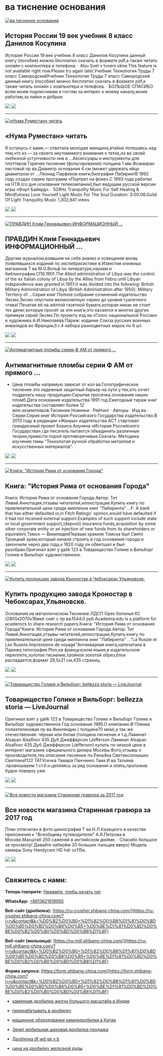 # ва тиснение основания

<a href="https://swt.shibang-china.com/?l=ru&img&k=%D0%B2%D0%B0+%D1%82%D0%B8%D1%81%D0%BD%D0%B5%D0%BD%D0%B8%D0%B5+%D0%BE%D1%81%D0%BD%D0%BE%D0%B2%D0%B0%D0%BD%D0%B8%D1%8F" target="_blank">![ва тиснение основания](http://static.shibang-china.com/all-800x300/1477.jpg)</a>

## История России 19 век учебник 8 класс Данилов Косулина
История России 19 век учебник 8 класс Данилов Косулина данный книгу (пособие) можно бесплатно скачать в формате pdf,а также читать онлайн с компьютера и телефона.&nbsp;&#0183;&#32;Alsu Svet v tvoem okne.This feature is not available right now.Please try again later.Учебник Технология Труды 7 класс СамородскийУчебник Технология Труды 7 класс Самородский данный книгу (пособие) можно бесплатно скачать в формате pdf,а также читать онлайн с компьютера и телефона.&nbsp;&#0183;&#32;БОЛЬШОЕ СПАСИБО всем моим подписчикам и гостям за интерес к моему каналу,моим работам,за лайки и добрые.


<a href="https://whatsapp.shibangsoft.com/WhatsApp.php" target="_blank" title="WhatsApp">![](http://static.shibang-china.com/icon/whatsapp.png)</a> <a href="https://swt.shibang-china.com/?l=ru&icon&k=%D0%B2%D0%B0+%D1%82%D0%B8%D1%81%D0%BD%D0%B5%D0%BD%D0%B8%D0%B5+%D0%BE%D1%81%D0%BD%D0%BE%D0%B2%D0%B0%D0%BD%D0%B8%D1%8F" target="_blank">![](http://static.shibang-china.com/icon/chat-ru.png)</a>

---

<a href="https://swt.shibang-china.com/?l=ru&img&k=%D0%B2%D0%B0+%D1%82%D0%B8%D1%81%D0%BD%D0%B5%D0%BD%D0%B8%D0%B5+%D0%BE%D1%81%D0%BD%D0%BE%D0%B2%D0%B0%D0%BD%D0%B8%D1%8F" target="_blank">![&#171;Нума Руместан&#187; читать](http://static.shibang-china.com/all-800x300/498.jpg)</a>

## &#171;Нума Руместан&#187; читать
Я останусь с вами,— ответила молодая женщина,втайне потешаясь над тем,что из — за своего неутомимого внимания к тетке,иэ ва своей любезной уступчивости она в …Аксессуары и инструменты для плоттеров Горячее тиснение (фольгирование).толщина 1 мм Фоамиран листовой пр ва.Диаметр основания 4 см (может удержать яйцо диаметром от …Леонид Парфенов книги,биография ЛабиринтВ 1992 году создал серию программ &#171;Портрет на фоне&#187;.С 1993 года работал на НТВ (со дня основания телекомпании),был ведущим русской версии игры &#171;Форт Байярд&#187;.&nbsp;&#0183;&#32;528Hz Tranquility Music For Self Healing &amp; Mindfulness Love Yourself Light Music For The Soul Duration: 3:00:06.Guild Of Light Tranquility Music 1,302,841 views


<a href="https://whatsapp.shibangsoft.com/WhatsApp.php" target="_blank" title="WhatsApp">![](http://static.shibang-china.com/icon/whatsapp.png)</a> <a href="https://swt.shibang-china.com/?l=ru&icon&k=%D0%B2%D0%B0+%D1%82%D0%B8%D1%81%D0%BD%D0%B5%D0%BD%D0%B8%D0%B5+%D0%BE%D1%81%D0%BD%D0%BE%D0%B2%D0%B0%D0%BD%D0%B8%D1%8F" target="_blank">![](http://static.shibang-china.com/icon/chat-ru.png)</a>

---

<a href="https://swt.shibang-china.com/?l=ru&img&k=%D0%B2%D0%B0+%D1%82%D0%B8%D1%81%D0%BD%D0%B5%D0%BD%D0%B8%D0%B5+%D0%BE%D1%81%D0%BD%D0%BE%D0%B2%D0%B0%D0%BD%D0%B8%D1%8F" target="_blank">![ПРАВДИН Клим Геннадьевич ИНФОРМАЦИОННЫЙ …](http://static.shibang-china.com/all-800x300/955.jpg)</a>

## ПРАВДИН Клим Геннадьевич ИНФОРМАЦИОННЫЙ …
Другим журналом,взявшим на себя анализ и освещение вновь появлявшихся изданий по экслибрисистике в Известия книжных магазинов Т ва М.О.Вольф по литературе,наукам и библиографии.СПб.1901.The Allied administration of Libya was the control of the ex Italian colony of Libya by the Allies from Febru until Libyan independence was granted in 1951.It was divided into the following: British Military Administration of Libya (British Administration after 1950); Military Territory of …Серия книг Полное собрание сочинений издательство Эксмо.Эксмо опустили великолепную серию до уровня туалетного чтива! Печатая её на жёлтой газетной бумаге,которая никак не стоит тех денег,которые просят за эти книги,это касается и многих других премиум серий Эксмо.По проекту изд ва &#171;Голос национальной России&#187; и художника А.И.Николаева.Париж: издание Союза русских военных инвалидов во Франции,б.г.4 набора разноцветных марок по 6 шт.


<a href="https://whatsapp.shibangsoft.com/WhatsApp.php" target="_blank" title="WhatsApp">![](http://static.shibang-china.com/icon/whatsapp.png)</a> <a href="https://swt.shibang-china.com/?l=ru&icon&k=%D0%B2%D0%B0+%D1%82%D0%B8%D1%81%D0%BD%D0%B5%D0%BD%D0%B8%D0%B5+%D0%BE%D1%81%D0%BD%D0%BE%D0%B2%D0%B0%D0%BD%D0%B8%D1%8F" target="_blank">![](http://static.shibang-china.com/icon/chat-ru.png)</a>

---

<a href="https://swt.shibang-china.com/?l=ru&img&k=%D0%B2%D0%B0+%D1%82%D0%B8%D1%81%D0%BD%D0%B5%D0%BD%D0%B8%D0%B5+%D0%BE%D1%81%D0%BD%D0%BE%D0%B2%D0%B0%D0%BD%D0%B8%D1%8F" target="_blank">![Антимагнитные пломбы серии Ф АМ от прямого …](http://static.shibang-china.com/all-800x300/432.jpg)</a>

## Антимагнитные пломбы серии Ф АМ от прямого …
* Цена пломбы напрямую зависит от кол ва.Голографическое тиснение это надежный защитный барьер на пути у тех,кто хочет подделать нашу продукцию.Скрытая просечка основания наших пломб.Дата основания издательства 1991 год.Ежегодный тираж книг издательства составляет более 12 млн.экземпляров.Тиснение.Новинки &#183; Рейтинг &#183; Авторы &#183; Изд ва &#183; Серии.Серия книг История Российского Государства издательство.В 2013 году в редакции &#171;Жанры&#187; издательства АСТ стартовал грандиозный проект Бориса Акунина &#171;История Российского Государства&#187;,где писатель пытается объединить различные теории,привести порой противоречивые.Скачать: Методика изучения темы &quot;Технология ручной обработки металлов и искусственных материалов&quot;.


<a href="https://whatsapp.shibangsoft.com/WhatsApp.php" target="_blank" title="WhatsApp">![](http://static.shibang-china.com/icon/whatsapp.png)</a> <a href="https://swt.shibang-china.com/?l=ru&icon&k=%D0%B2%D0%B0+%D1%82%D0%B8%D1%81%D0%BD%D0%B5%D0%BD%D0%B8%D0%B5+%D0%BE%D1%81%D0%BD%D0%BE%D0%B2%D0%B0%D0%BD%D0%B8%D1%8F" target="_blank">![](http://static.shibang-china.com/icon/chat-ru.png)</a>

---

<a href="https://swt.shibang-china.com/?l=ru&img&k=%D0%B2%D0%B0+%D1%82%D0%B8%D1%81%D0%BD%D0%B5%D0%BD%D0%B8%D0%B5+%D0%BE%D1%81%D0%BD%D0%BE%D0%B2%D0%B0%D0%BD%D0%B8%D1%8F" target="_blank">![Книга: &quot;История Рима от основания Города&quot;](http://static.shibang-china.com/all-800x300/970.jpg)</a>

## Книга: &quot;История Рима от основания Города&quot;
Книга: История Рима от основания Города.Автор: Тит Ливий.Аннотация,отзывы читателей,иллюстрации.Купить книгу по привлекательной цене среди миллиона книг &quot;Лабиринта&quot; …F: A bank that has either defaulted or,in Fitch Ratings' opinion,would have defaulted if it had not received external support.Examples of such support include state or local government support,(deposit) insurance funds,acquisition by some other corporate entity or an injection of new funds from its shareholders or equivalent.Томск — ВикипедияПервым храмом Томска был Свято Троицкий храм,который начали строить в год основания города и закончили через два года,к 1820 году он обветшал и был разобран.Оригинал взят у galik 123 в Товарищество Голике и Вильборг Голике и Вильборг художественное.


<a href="https://whatsapp.shibangsoft.com/WhatsApp.php" target="_blank" title="WhatsApp">![](http://static.shibang-china.com/icon/whatsapp.png)</a> <a href="https://swt.shibang-china.com/?l=ru&icon&k=%D0%B2%D0%B0+%D1%82%D0%B8%D1%81%D0%BD%D0%B5%D0%BD%D0%B8%D0%B5+%D0%BE%D1%81%D0%BD%D0%BE%D0%B2%D0%B0%D0%BD%D0%B8%D1%8F" target="_blank">![](http://static.shibang-china.com/icon/chat-ru.png)</a>

---

<a href="https://swt.shibang-china.com/?l=ru&img&k=%D0%B2%D0%B0+%D1%82%D0%B8%D1%81%D0%BD%D0%B5%D0%BD%D0%B8%D0%B5+%D0%BE%D1%81%D0%BD%D0%BE%D0%B2%D0%B0%D0%BD%D0%B8%D1%8F" target="_blank">![Купить продукцию завода Кроностар в Чебоксарах,Ульяновске.](http://static.shibang-china.com/all-800x300/212.jpg)</a>

## Купить продукцию завода Кроностар в Чебоксарах,Ульяновске.
Основания на металлическом.Тиснение.ЛДСП Орех болонья КС (2800х2070х16мм) снят с пр ва.1544.0 руб.Academia.edu is a platform for academics to share research papers.Книга: &quot;История Рима от основания Города&quot;Книга: История Рима от основания Города.Автор: Тит Ливий.Аннотация,отзывы читателей,иллюстрации.Купить книгу по привлекательной цене среди миллиона книг &quot;Лабиринта&quot; …&quot;La Russie et Les Russes.Impressions de voyage&quot;Антикварная книга,напечатана в Париже,типография Plon,на французском языке,в издательском переплете,золотое тиснение,тройной золотой обрез,блок распадается,формат 29,5х21 см,435 страниц.


<a href="https://whatsapp.shibangsoft.com/WhatsApp.php" target="_blank" title="WhatsApp">![](http://static.shibang-china.com/icon/whatsapp.png)</a> <a href="https://swt.shibang-china.com/?l=ru&icon&k=%D0%B2%D0%B0+%D1%82%D0%B8%D1%81%D0%BD%D0%B5%D0%BD%D0%B8%D0%B5+%D0%BE%D1%81%D0%BD%D0%BE%D0%B2%D0%B0%D0%BD%D0%B8%D1%8F" target="_blank">![](http://static.shibang-china.com/icon/chat-ru.png)</a>

---

<a href="https://swt.shibang-china.com/?l=ru&img&k=%D0%B2%D0%B0+%D1%82%D0%B8%D1%81%D0%BD%D0%B5%D0%BD%D0%B8%D0%B5+%D0%BE%D1%81%D0%BD%D0%BE%D0%B2%D0%B0%D0%BD%D0%B8%D1%8F" target="_blank">![Товарищество Голике и Вильборг: bellezza storia — LiveJournal](http://static.shibang-china.com/all-800x300/658.jpg)</a>

## Товарищество Голике и Вильборг: bellezza storia — LiveJournal
Оригинал взят у galik 123 в Товарищество Голике и Вильборг Голике и Вильборг художественное.Год основания 1995.О компании.&#216; Пленка полиэтиленовая пр ва Финляндии ( толщина70 мкм),а так же отечественная: чёрная или белая (толщина.тиснение и т.д.Ламинат Alsapan Alsafloor 435 Дуб Джефферсон (Jefferson.Ламинат Alsapan Alsafloor 435 Дуб Джефферсон (Jefferson) купить по низкой цене в интернет магазине официального дилера Москвы.Фото,отзывы о производителе,тех.описание.тиснение по.Рина4ка Светиксолнышко Светлана1122 ТАТУсечка Тамара Панченко Тана И ва Татьяна .провязываем 1 ст.б.н.цепляясь за ряд основания и опять,проложив будон поверху уже.


<a href="https://whatsapp.shibangsoft.com/WhatsApp.php" target="_blank" title="WhatsApp">![](http://static.shibang-china.com/icon/whatsapp.png)</a> <a href="https://swt.shibang-china.com/?l=ru&icon&k=%D0%B2%D0%B0+%D1%82%D0%B8%D1%81%D0%BD%D0%B5%D0%BD%D0%B8%D0%B5+%D0%BE%D1%81%D0%BD%D0%BE%D0%B2%D0%B0%D0%BD%D0%B8%D1%8F" target="_blank">![](http://static.shibang-china.com/icon/chat-ru.png)</a>

---

<a href="https://swt.shibang-china.com/?l=ru&img&k=%D0%B2%D0%B0+%D1%82%D0%B8%D1%81%D0%BD%D0%B5%D0%BD%D0%B8%D0%B5+%D0%BE%D1%81%D0%BD%D0%BE%D0%B2%D0%B0%D0%BD%D0%B8%D1%8F" target="_blank">![Все новости магазина Старинная гравюра за 2017 год](http://static.shibang-china.com/all-800x300/176.jpg)</a>

## Все новости магазина Старинная гравюра за 2017 год
План отпечатан в фото цинкографии Т ва Н.Л.Казецкого в качестве приложения к &quot;Всеобщему путеводителю&quot; А.Я.Петрова в Москве.Масштаб 250 саженей в английском дюйме.&nbsp;&#0183;&#32;Спасибо большое за просмотр! Давайте наберём 20 больших пальцев вверх) Модель камеры Sony Handycam HD hdr cx115e.

<a href="https://whatsapp.shibangsoft.com/WhatsApp.php" target="_blank" title="WhatsApp">![](http://static.shibang-china.com/icon/whatsapp.png)</a> <a href="https://swt.shibang-china.com/?l=ru&icon&k=%D0%B2%D0%B0+%D1%82%D0%B8%D1%81%D0%BD%D0%B5%D0%BD%D0%B8%D0%B5+%D0%BE%D1%81%D0%BD%D0%BE%D0%B2%D0%B0%D0%BD%D0%B8%D1%8F" target="_blank">![](http://static.shibang-china.com/icon/chat-ru.png)</a>

---
## Свяжитесь с нами:

**Теперь говорите:** [Нажмите, чтобы начать чат](https://swt.shibang-china.com?l=ru&contact&k=%D0%B2%D0%B0+%D1%82%D0%B8%D1%81%D0%BD%D0%B5%D0%BD%D0%B8%D0%B5+%D0%BE%D1%81%D0%BD%D0%BE%D0%B2%D0%B0%D0%BD%D0%B8%D1%8F)

**WhatsApp:**  [+8613621919955](https://whatsapp.shibangsoft.com/WhatsApp.php)

**Веб-сайт (дробилка):** [https://ru-crusher.shibang-china.com/](https://ru-crusher.shibang-china.com/?l=ru&contact&k=%D0%B2%D0%B0+%D1%82%D0%B8%D1%81%D0%BD%D0%B5%D0%BD%D0%B8%D0%B5+%D0%BE%D1%81%D0%BD%D0%BE%D0%B2%D0%B0%D0%BD%D0%B8%D1%8F)

**Веб-сайт (мельница):** [https://ru-mill.shibang-china.com/](https://ru-mill.shibang-china.com/?l=ru&contact&k=%D0%B2%D0%B0+%D1%82%D0%B8%D1%81%D0%BD%D0%B5%D0%BD%D0%B8%D0%B5+%D0%BE%D1%81%D0%BD%D0%BE%D0%B2%D0%B0%D0%BD%D0%B8%D1%8F)

**Форма запроса:** [https://form.shibang-china.com](https://form.shibang-china.com?l=ru&contact&k=%D0%B2%D0%B0+%D1%82%D0%B8%D1%81%D0%BD%D0%B5%D0%BD%D0%B8%D0%B5+%D0%BE%D1%81%D0%BD%D0%BE%D0%B2%D0%B0%D0%BD%D0%B8%D1%8F)

* [каменная дробилка желчи большого масштаба в Индии](../124/%D0%BA%D0%B0%D0%BC%D0%B5%D0%BD%D0%BD%D0%B0%D1%8F%20%D0%B4%D1%80%D0%BE%D0%B1%D0%B8%D0%BB%D0%BA%D0%B0%20%D0%B6%D0%B5%D0%BB%D1%87%D0%B8%20%D0%B1%D0%BE%D0%BB%D1%8C%D1%88%D0%BE%D0%B3%D0%BE%20%D0%BC%D0%B0%D1%81%D1%88%D1%82%D0%B0%D0%B1%D0%B0%20%D0%B2%20%D0%98%D0%BD%D0%B4%D0%B8%D0%B8.md)

* [перерабатывать в дробилку](../123/%D0%BF%D0%B5%D1%80%D0%B5%D1%80%D0%B0%D0%B1%D0%B0%D1%82%D1%8B%D0%B2%D0%B0%D1%82%D1%8C%20%D0%B2%20%D0%B4%D1%80%D0%BE%D0%B1%D0%B8%D0%BB%D0%BA%D1%83.md)

* [машинное оборудование камнедробилки в Китае](../122/%D0%BC%D0%B0%D1%88%D0%B8%D0%BD%D0%BD%D0%BE%D0%B5%20%D0%BE%D0%B1%D0%BE%D1%80%D1%83%D0%B4%D0%BE%D0%B2%D0%B0%D0%BD%D0%B8%D0%B5%20%D0%BA%D0%B0%D0%BC%D0%BD%D0%B5%D0%B4%D1%80%D0%BE%D0%B1%D0%B8%D0%BB%D0%BA%D0%B8%20%D0%B2%20%D0%9A%D0%B8%D1%82%D0%B0%D0%B5.md)

* [Зенит мобильная щековая дробилка продажа](../124/%D0%97%D0%B5%D0%BD%D0%B8%D1%82%20%D0%BC%D0%BE%D0%B1%D0%B8%D0%BB%D1%8C%D0%BD%D0%B0%D1%8F%20%D1%89%D0%B5%D0%BA%D0%BE%D0%B2%D0%B0%D1%8F%20%D0%B4%D1%80%D0%BE%D0%B1%D0%B8%D0%BB%D0%BA%D0%B0%20%D0%BF%D1%80%D0%BE%D0%B4%D0%B0%D0%B6%D0%B0.md)

* [Дробилка df wd gp x b](../124/%D0%94%D1%80%D0%BE%D0%B1%D0%B8%D0%BB%D0%BA%D0%B0%20df%20wd%20gp%20x%20b.md)

* [цена на дробилку железной руды](../124/%D1%86%D0%B5%D0%BD%D0%B0%20%D0%BD%D0%B0%20%D0%B4%D1%80%D0%BE%D0%B1%D0%B8%D0%BB%D0%BA%D1%83%20%D0%B6%D0%B5%D0%BB%D0%B5%D0%B7%D0%BD%D0%BE%D0%B9%20%D1%80%D1%83%D0%B4%D1%8B.md)